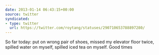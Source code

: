 ```yaml
---
date: 2013-01-14 06:43:15+00:00
source: twitter
syndicated:
- type: twitter
  url: https://twitter.com/roytang/statuses/290710653788897280/
---
```


So far today: put on wrong pair of shoes, missed my elevator floor twice, spilled water on myself, spilled iced tea on myself. Good times